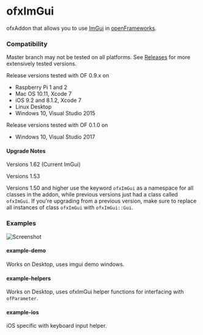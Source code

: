 # ofxImGui

ofxAddon that allows you to use [ImGui](https://github.com/ocornut/imgui) in [openFrameworks](https://github.com/openframeworks/openFrameworks).

### Compatibility
Master branch may not be tested on all platforms. See [Releases](https://github.com/jvcleave/ofxImGui/releases/) for more extensively tested versions.

Release versions tested with OF 0.9.x on
 - Raspberry Pi 1 and 2
 - Mac OS 10.11, Xcode 7
 - iOS 9.2 and 8.1.2, Xcode 7
 - Linux Desktop
 - Windows 10, Visual Studio 2015

Release versions tested with OF 0.1.0 on
 - Windows 10, Visual Studio 2017

#### Upgrade Notes
Versions 1.62 (Current ImGui)

Versions 1.53

Versions 1.50 and higher use the keyword `ofxImGui` as a namespace for all classes in the addon, while previous versions just had a class called `ofxImGui`. If you're upgrading from a previous version, make sure to replace all instances of class `ofxImGui` with `ofxImGui::Gui`.

### Examples

![Screenshot](images/Screenshot.png)

#### example-demo    
Works on Desktop, uses imgui demo windows.

#### example-helpers
Works on Desktop, uses ofxImGui helper functions for interfacing with `ofParameter`.

#### example-ios  
iOS specific with keyboard input helper.

